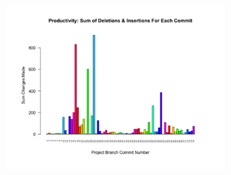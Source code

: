 ![test_image](https://github.com/pierremigeon/commit_tracker/blob/master/minishell_project/minishell::history.data_sum_barplot.png)
